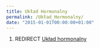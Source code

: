 ```yaml
---
title: Układ Hormonalny
permalink: /Układ_Hormonalny/
date: "2015-01-01T00:00:00+01:00"
---
```


1.  REDIRECT [Układ hormonalny](/atopedia/Układ_hormonalny "wikilink")

